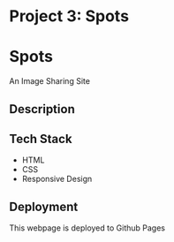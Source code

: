 # Project 3: Spots

# Spots

An Image Sharing Site

## Description

<!-- TODO describe the project and it's functionality. -->

## Tech Stack

- HTML
- CSS
- Responsive Design

## Deployment

This webpage is deployed to Github Pages

<!-- "Deployment Link" -->
